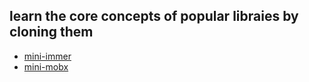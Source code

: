 ## learn the core concepts of popular libraies by cloning them

* [mini-immer](https://github.com/zhy0216/learn-by-cloning/tree/master/mini-immer)
* [mini-mobx](https://github.com/zhy0216/learn-by-cloning/tree/master/mini-mobx)